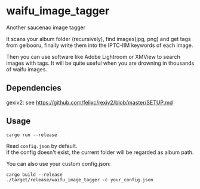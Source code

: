 # waifu_image_tagger

Another saucenao image tagger

It scans your album folder (recursively), find images(jpg, png) and get tags from gelbooru, finally write them into the IPTC-IIM keywords of each image.

Then you can use software like Adobe Lightroom or XMView to search images with tags. It will be quite useful when you are drowning in thousands of waifu images.

## Dependencies

gexiv2: see https://github.com/felixc/rexiv2/blob/master/SETUP.md

## Usage

```
cargo run --release
```

Read `config.json` by default.  
If the config doesn't exist, the current folder will be regarded as album path.

You can also use your custom config.json:

```
cargo build --release
./target/release/waifu_image_tagger -c your_config.json
```
